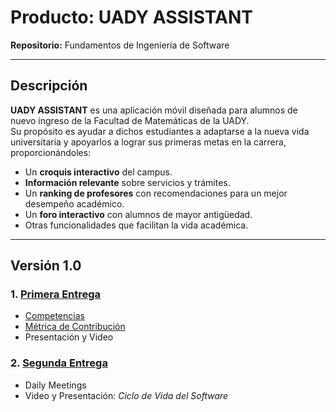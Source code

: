 # Producto: UADY ASSISTANT

**Repositorio:** Fundamentos de Ingeniería de Software

---

## Descripción

**UADY ASSISTANT** es una aplicación móvil diseñada para alumnos de nuevo ingreso de la Facultad de Matemáticas de la UADY.  
Su propósito es ayudar a dichos estudiantes a adaptarse a la nueva vida universitaria y apoyarlos a lograr sus primeras metas en la carrera, proporcionándoles:

- Un **croquis interactivo** del campus.  
- **Información relevante** sobre servicios y trámites.  
- Un **ranking de profesores** con recomendaciones para un mejor desempeño académico.  
- Un **foro interactivo** con alumnos de mayor antigüedad.  
- Otras funcionalidades que facilitan la vida académica.

---

## Versión 1.0

### 1. [Primera Entrega](https://github.com/Sebastian-Cardos/UADY-ASSISTANT/tree/main/Primera%20Entrega/Competencias)
- [Competencias](https://github.com/Sebastian-Cardos/UADY-ASSISTANT/tree/374d75b2d4a0cce75a439f14e8262a6e97d2122c/Primera%20Entrega/Competencias)  
- [Métrica de Contribución](https://github.com/Sebastian-Cardos/UADY-ASSISTANT/tree/374d75b2d4a0cce75a439f14e8262a6e97d2122c/Primera%20Entrega/M%C3%A9trica%20de%20Contribuci%C3%B3n)  
- Presentación y Video  

### 2. [Segunda Entrega](https://github.com/Sebastian-Cardos/UADY-ASSISTANT/tree/main/Segunda%20Entrega)
- Daily Meetings  
- Video y Presentación: *Ciclo de Vida del Software*
